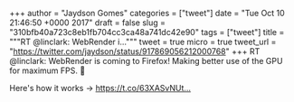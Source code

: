
+++
author = "Jaydson Gomes"
categories = ["tweet"]
date = "Tue Oct 10 21:46:50 +0000 2017"
draft = false
slug = "310bfb40a723c8eb1fb704cc3ca48a741dc42e90"
tags = ["tweet"]
title = """RT @linclark: WebRender i..."""
tweet = true
micro = true
tweet_url = "https://twitter.com/jaydson/status/917869056212000768"
+++
RT @linclark: WebRender is coming to Firefox! Making better use of the GPU for maximum FPS. 🚀

Here's how it works →
https://t.co/63XASvNUt…
